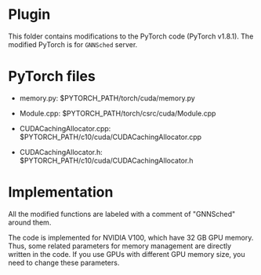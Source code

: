 # Plugin

This folder contains modifications to the PyTorch code (PyTorch v1.8.1). The modified PyTorch is for `GNNSched` server.

# PyTorch files

- memory.py: $PYTORCH\_PATH/torch/cuda/memory.py

- Module.cpp: $PYTORCH\_PATH/torch/csrc/cuda/Module.cpp

- CUDACachingAllocator.cpp: $PYTORCH\_PATH/c10/cuda/CUDACachingAllocator.cpp

- CUDACachingAllocator.h: $PYTORCH\_PATH/c10/cuda/CUDACachingAllocator.h

# Implementation

All the modified functions are labeled with a comment of "GNNSched" around them.

The code is implemented for NVIDIA V100, which have 32 GB GPU memory. Thus, some related parameters for memory management are directly written in the code. If you use GPUs with different GPU memory size, you need to change these parameters.
